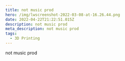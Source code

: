 ```yaml
---
title: not music prod
hero: /img/lwscreenshot-2022-03-08-at-16.26.44.png
date: 2022-04-22T21:22:51.015Z
description: not music prod
meta_description: not music prod
tags:
  - 3D Printing
---
```

not music prod